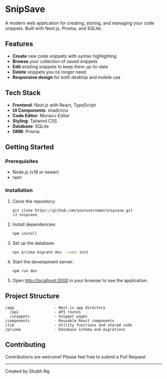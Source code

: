 # SnipSave

A modern web application for creating, storing, and managing your code snippets. Built with Next.js, Prisma, and SQLite.

## Features

- **Create** new code snippets with syntax highlighting
- **Browse** your collection of saved snippets
- **Edit** existing snippets to keep them up-to-date
- **Delete** snippets you no longer need
- **Responsive design** for both desktop and mobile use

## Tech Stack

- **Frontend**: Next.js with React, TypeScript
- **UI Components**: shadcn/ui
- **Code Editor**: Monaco Editor
- **Styling**: Tailwind CSS
- **Database**: SQLite
- **ORM**: Prisma

## Getting Started

### Prerequisites

- Node.js (v18 or newer)
- npm

### Installation

1. Clone the repository:
   ```bash
   git clone https://github.com/yourusername/snipsave.git
   cd snipsave
   ```

2. Install dependencies:
   ```bash
   npm install
   ```

3. Set up the database:
   ```bash
   npx prisma migrate dev --name init
   ```

4. Start the development server:
   ```bash
   npm run dev
   ```

5. Open [http://localhost:3000](http://localhost:3000) in your browser to see the application.

## Project Structure

```
/app                  - Next.js app directory
  /api                - API routes
  /snippets           - Snippet pages
/components           - Reusable React components
/lib                  - Utility functions and shared code
/prisma               - Database schema and migrations
```

## Contributing

Contributions are welcome! Please feel free to submit a Pull Request.

---

Created by Shubh Raj